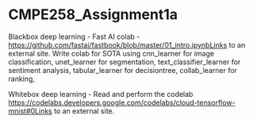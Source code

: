 # CMPE258_Assignment1a

Blackbox deep learning - Fast AI colab - https://github.com/fastai/fastbook/blob/master/01_intro.ipynbLinks to an external site.
Write colab for SOTA using cnn_learner for image classification, unet_learner for segmentation, text_classifier_learner for sentiment analysis, tabular_learner for decisiontree, collab_learner for ranking, 

Whitebox deep learning - Read and perform the codelab https://codelabs.developers.google.com/codelabs/cloud-tensorflow-mnist#0Links to an external site.

